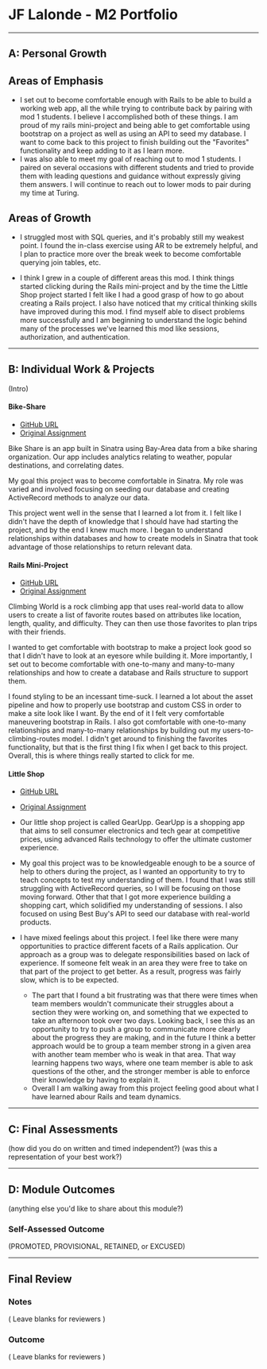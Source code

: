 # JF Lalonde - M2 Portfolio

-----------------------

## A: Personal Growth

## Areas of Emphasis

* I set out to become comfortable enough with Rails to be able to build a working web app, all the while trying to contribute back by pairing with mod 1 students. I believe I accomplished both of these things. I am proud of my rails mini-project and being able to get comfortable using bootstrap on a project as well as using an API to seed my database. I want to come back to this project to finish building out the "Favorites" functionality and keep adding to it as I learn more.
* I was also able to meet my goal of reaching out to mod 1 students. I paired on several occasions with different students and tried to provide them with leading questions and guidance without expressly giving them answers. I will continue to reach out to lower mods to pair during my time at Turing.

## Areas of Growth

* I struggled most with SQL queries, and it's probably still my weakest point. I found the in-class exercise using AR to be extremely helpful, and I plan to practice more over the break week to become comfortable querying join tables, etc.

* I think I grew in a couple of different areas this mod. I think things started clicking during the Rails mini-project and by the time the Little Shop project started I felt like I had a good grasp of how to go about creating a Rails project. I also have noticed that my critical thinking skills have improved during this mod. I find myself able to disect problems more successfully and I am beginning to understand the logic behind many of the processes we've learned this mod like sessions, authorization, and authentication.

-----------------------

## B: Individual Work & Projects

(Intro)

#### Bike-Share

* [GitHub URL](https://github.com/JF-Lalonde/bike-share)
* [Original Assignment](https://github.com/JF-Lalonde/bike-share)

Bike Share is an app built in Sinatra using Bay-Area data from a bike sharing organization. Our app includes analytics relating to weather, popular destinations, and correlating dates.

My goal this project was to become comfortable in Sinatra. My role was varied and involved focusing on seeding our database and creating ActiveRecord methods to analyze our data.

This project went well in the sense that I learned a lot from it. I felt like I didn't have the depth of knowledge that I should have had starting the project, and by the end I knew much more. I began to understand relationships within databases and how to create models in Sinatra that took advantage of those relationships to return relevant data.

#### Rails Mini-Project

* [GitHub URL](https://github.com/JF-Lalonde/climbing_world)
* [Original Assignment](http://backend.turing.io/module2/projects/mini-project)

Climbing World is a rock climbing app that uses real-world data to allow users to create a list of favorite routes based on attributes like location, length, quality, and difficulty. They can then use those favorites to plan trips with their friends.

I wanted to get comfortable with bootstrap to make a project look good so that I didn't have to look at an eyesore while building it. More importantly, I set out to become comfortable with one-to-many and many-to-many relationships and how to create a database and Rails structure to support them.

I found styling to be an incessant time-suck. I learned a lot about the asset pipeline and how to properly use bootstrap and custom CSS in order to make a site look like I want. By the end of it I felt very comfortable maneuvering bootstrap in Rails. I also got comfortable with one-to-many relationships and many-to-many relationships by building out my users-to-climbing-routes model. I didn't get around to finishing the favorites functionality, but that is the first thing I fix when I get back to this project. Overall, this is where things really started to click for me. 

#### Little Shop

* [GitHub URL](https://github.com/Mcents/little_shop)
* [Original Assignment](http://backend.turing.io/module2/projects/little_shop)

* Our little shop project is called GearUpp. GearUpp is a shopping app that aims to sell consumer electronics and tech gear at competitive prices, using advanced Rails technology to offer the ultimate customer experience.

* My goal this project was to be knowledgeable enough to be a source of help to others during the project, as I wanted an opportunity to try to teach concepts to test my understanding of them. I found that I was still struggling with ActiveRecord queries, so I will be focusing on those moving forward. Other that that I got more experience building a shopping cart, which solidified my understanding of sessions. I also focused on using Best Buy's API to seed our database with real-world products.

* I have mixed feelings about this project. I feel like there were many opportunities to practice different facets of a Rails application. Our approach as a group was to delegate responsibilities based on lack of experience. If someone felt weak in an area they were free to take on that part of the project to get better. As a result, progress was fairly slow, which is to be expected. 
  * The part that I found a bit frustrating was that there were times when team members wouldn't communicate their struggles about a section they were working on, and something that we expected to take an afternoon took over two days. Looking back, I see this as an opportunity to try to push a group to communicate more clearly about the progress they are making, and in the future I think a better approach would be to group a team member strong in a given area with another team member who is weak in that area. That way learning happens two ways, where one team member is able to ask questions of the other, and the stronger member is able to enforce their knowledge by having to explain it. 
  * Overall I am walking away from this project feeling good about what I have learned abour Rails and team dynamics.

-----------------------

## C: Final Assessments

(how did you do on written and timed independent?)
(was this a representation of your best work?)

-----------------------

## D: Module Outcomes

(anything else you'd like to share about this module?)

### Self-Assessed Outcome

(PROMOTED, PROVISIONAL, RETAINED, or EXCUSED)

------------------

## Final Review

### Notes

( Leave blanks for reviewers )

### Outcome

( Leave blanks for reviewers )
